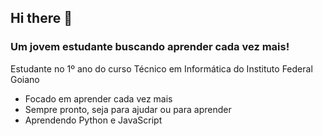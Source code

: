 ## Hi there 👋
### Um jovem estudante buscando aprender cada vez mais!

Estudante no 1º ano do curso Técnico em Informática do Instituto Federal Goiano

- Focado em aprender cada vez mais
- Sempre pronto, seja para ajudar ou para aprender
- Aprendendo Python e JavaScript
